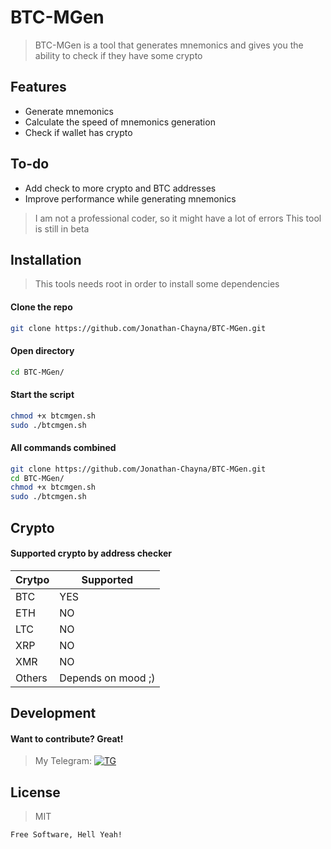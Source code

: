 # BTC-MGen

> BTC-MGen is a tool that generates mnemonics and gives you the ability to check if they have some crypto

## Features
 - Generate mnemonics
 - Calculate the speed of mnemonics generation
 - Check if wallet has crypto

## To-do

- Add check to more crypto and BTC addresses
- Improve performance while generating mnemonics

> I am not a professional coder, so it might have a lot of errors
> This tool is still in beta

## Installation

> This tools needs root in order to install some dependencies

#### Clone the repo

```sh
git clone https://github.com/Jonathan-Chayna/BTC-MGen.git
```

#### Open directory

```sh
cd BTC-MGen/
```

#### Start the script

```sh
chmod +x btcmgen.sh
sudo ./btcmgen.sh
```

#### All commands combined

```sh
git clone https://github.com/Jonathan-Chayna/BTC-MGen.git
cd BTC-MGen/
chmod +x btcmgen.sh
sudo ./btcmgen.sh
```
## Crypto

#### Supported crypto by address checker

| Crytpo | Supported |
| ------ | ------ |
| BTC | YES |
| ETH | NO |
| LTC | NO |
| XRP | NO |
| XMR | NO |
| Others | Depends on mood ;) |

## Development

#### Want to contribute? Great!
> My Telegram: [![TG](https://imgur.com/9ZYnhfz.png)](https://t.me/JCFunnyGamer21)

## License

> MIT

`Free Software, Hell Yeah!`
